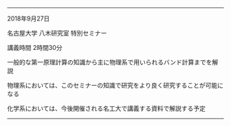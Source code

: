 ----------
2018年9月27日

名古屋大学 八木研究室 特別セミナー

講義時間 2時間30分

一般的な第一原理計算の知識から主に物理系で用いられるバンド計算までを解説

物理系においては、このセミナーの知識で研究をより良く研究することが可能になる

化学系においては、今後開催される名工大で講義する資料で解説する予定

----------
